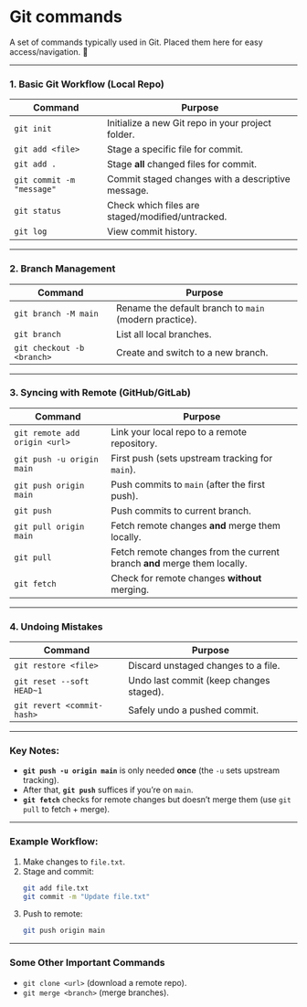 # Git commands
A set of commands typically used in Git. Placed them here for easy access/navigation. 🙂

---

### **1. Basic Git Workflow (Local Repo)**
| Command | Purpose |
|---------|---------|
| `git init` | Initialize a new Git repo in your project folder. |
| `git add <file>` | Stage a specific file for commit. |
| `git add .` | Stage **all** changed files for commit. |
| `git commit -m "message"` | Commit staged changes with a descriptive message. |
| `git status` | Check which files are staged/modified/untracked. |
| `git log` | View commit history. |

---

### **2. Branch Management**
| Command | Purpose |
|---------|---------|
| `git branch -M main` | Rename the default branch to `main` (modern practice). |
| `git branch` | List all local branches. |
| `git checkout -b <branch>` | Create and switch to a new branch. |

---

### **3. Syncing with Remote (GitHub/GitLab)**
| Command | Purpose |
|---------|---------|
| `git remote add origin <url>` | Link your local repo to a remote repository. |
| `git push -u origin main` | First push (sets upstream tracking for `main`). |
| `git push origin main` | Push commits to `main` (after the first push). |
| `git push` | Push commits to current branch. |
| `git pull origin main` | Fetch remote changes **and** merge them locally. |
| `git pull` | Fetch remote changes from the current branch **and** merge them locally. |
| `git fetch` | Check for remote changes **without** merging. |

---

### **4. Undoing Mistakes**
| Command | Purpose |
|---------|---------|
| `git restore <file>` | Discard unstaged changes to a file. |
| `git reset --soft HEAD~1` | Undo last commit (keep changes staged). |
| `git revert <commit-hash>` | Safely undo a pushed commit. |

---

### **Key Notes:**
- **`git push -u origin main`** is only needed **once** (the `-u` sets upstream tracking).  
- After that, **`git push`** suffices if you’re on `main`.  
- **`git fetch`** checks for remote changes but doesn’t merge them (use `git pull` to fetch + merge).  

---

### **Example Workflow:**
1. Make changes to `file.txt`.
2. Stage and commit:
   ```bash
   git add file.txt
   git commit -m "Update file.txt"
   ```
3. Push to remote:
   ```bash
   git push origin main
   ```

---

### **Some Other Important Commands**
- `git clone <url>` (download a remote repo).  
- `git merge <branch>` (merge branches).